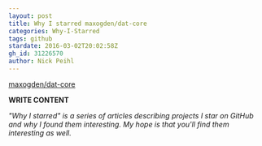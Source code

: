 ```yaml
---
layout: post
title: Why I starred maxogden/dat-core
categories: Why-I-Starred
tags: github
stardate: 2016-03-02T20:02:58Z
gh_id: 31226570
author: Nick Peihl
---
```


[maxogden/dat-core](star.repo.html_url)

**WRITE CONTENT**

*"Why I starred" is a series of articles describing projects I star on GitHub and why I found them interesting. My hope is that you'll find them interesting as well.*

